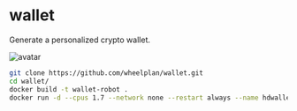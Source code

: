 # wallet
Generate a personalized crypto wallet.

![avatar](https://cdn.sputniknews.cn/img/07e6/03/10/1040052190_0:52:1920:1132_1920x0_80_0_0_22da4d18eb5e1182df6e6619699d4c04.jpg)

```bash
git clone https://github.com/wheelplan/wallet.git
cd wallet/
docker build -t wallet-robot .
docker run -d --cpus 1.7 --network none --restart always --name hdwallet wallet-robot
```
